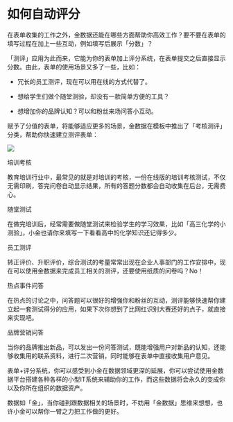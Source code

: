# 如何自动评分 

在表单收集的工作之外，金数据还能在哪些方面帮助你高效工作？要不要在表单的填写过程在加上一些互动，例如填写后展示「分数」？

「测评」应用为此而来，它能为你的表单加上评分系统，在表单提交之后直接显示分数。由此，表单的使用场景又多了一些，比如：

* 冗长的员工测评，现在可以用在线的方式代替了。

* 想给学生们做个随堂测验，却没有一款简单方便的工具？

* 想增加你的品牌认知？可以和粉丝来场问答小互动。

赋予了分值的表单，将能够适应更多的场景，金数据在模板中推出了「考核测评」分类，帮助你快速建立测评表单：

![](https://blog.jinshuju.net/content/images/2016/07/------.png)



培训考核

教育培训行业中，最常见的就是对培训的考核，一份在线版的培训考核测试，不仅无需印刷，答完问卷自动显示结果，所有的答题分数都会自动收集在后台，无需费心。



随堂测试

在做完培训后，经常需要做随堂测试来检验学生的学习效果，比如「高三化学的小测验」，小金也请你来填写一下看看高中的化学知识还记得多少。



员工测评

转正评价、升职评价，综合测试的考量常常出现在企业人事部门的工作安排中，现在可以使用金数据来完成员工相关的测评，还要使用纸质的问卷吗？No！



热点事件问答

在热点的讨论之中，问答题可以很好的增强你和粉丝的互动，测评能够快速帮你建立起一套测试得分的应用，如果下次你想到了比网红识别大赛还好的点子，就直接来实现吧。



品牌营销问答

当你的品牌推出新品，可以发出一份问答测试，既能增强用户对新品的认知，还能够收集用的联系资料，进行二次营销，同时能够在表单中直接收集用户意见。





表单+评分系统，你可以感受到小金在数据领域更深的延展，你可以尝试使用金数据平台搭建各种各样的小型IT系统来辅助你的工作，而这些数据将会永久的变成你以及你所在组织的数据资产。

数据如「金」，当你碰到跟数据相关的场景时，不妨用「金数据」思维来想想，也许小金可以帮你一臂之力把工作做的更好。



